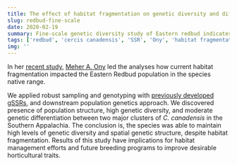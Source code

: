 ```yaml
---
title: The effect of habitat fragmentation on genetic diversity and differentiation; fine-scale population structure of Cercis canadensis (Eastern Redbud)
slug: redbud-fine-scale
date: 2020-02-19
summary: Fine-scale genetic diversity study of Eastern redbud indicates two distinct genetic clusters in the Southern Appalachia.
tags: ['redbud', 'cercis canadensis', 'SSR', 'Ony', 'habitat fragmentation']
img: ''
---
```


In her [recent study](https://onlinelibrary.wiley.com/doi/full/10.1002/ece3.6141), [Meher A. Ony](/projects/redbud-chlorotyping/) led the analyses how current habitat fragmentation impacted the Eastern Redbud population in the species native range.


We applied robust sampling and genotyping with [previously developed gSSRs](https://journals.ashs.org/jashs/view/journals/jashs/137/3/article-p189.xml), and downstream population genetics approach. We discovered presence of population structure, high genetic diversity, and moderate genetic differentiation between two major clusters of _C. canadensis_ in the Southern Appalachia. The conclusion is, the species was able to maintain high levels of genetic diversity and spatial genetic structure, despite habitat fragmentation. Results of this study have implications for habitat management efforts and future breeding programs to improve desirable horticultural traits.